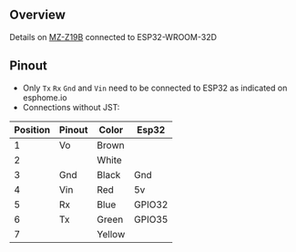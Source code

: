 ## Overview

Details on [MZ-Z19B](https://esphome.io/components/sensor/mhz19.html) connected to ESP32-WROOM-32D

## Pinout
+ Only `Tx` `Rx` `Gnd` and `Vin` need to be connected to ESP32 as indicated on esphome.io
+ Connections without JST:

| Position | Pinout | Color | Esp32 |
|----|----|----|----|
| 1 | Vo | Brown  |
| 2 |    | White  |
| 3 | Gnd| Black  | Gnd |
| 4 | Vin| Red | 5v |
| 5 | Rx | Blue | GPIO32 |
| 6 | Tx | Green | GPIO35 |
| 7 |    | Yellow |


